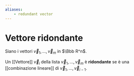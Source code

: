 ```yaml
---
aliases: 
    - redundant vector
---
```


# Vettore ridondante

Siano i vettori $\vec v_1,\ldots,\vec v_m$ in $\Bbb R^n$.

Un [[Vettore]] $\vec v_i$ della lista $\vec v_1,\ldots,\vec v_m$ è **ridondante** se è una [[combinazione lineare]] di $\vec v_1,\ldots,\vec v_{i-1}$.
